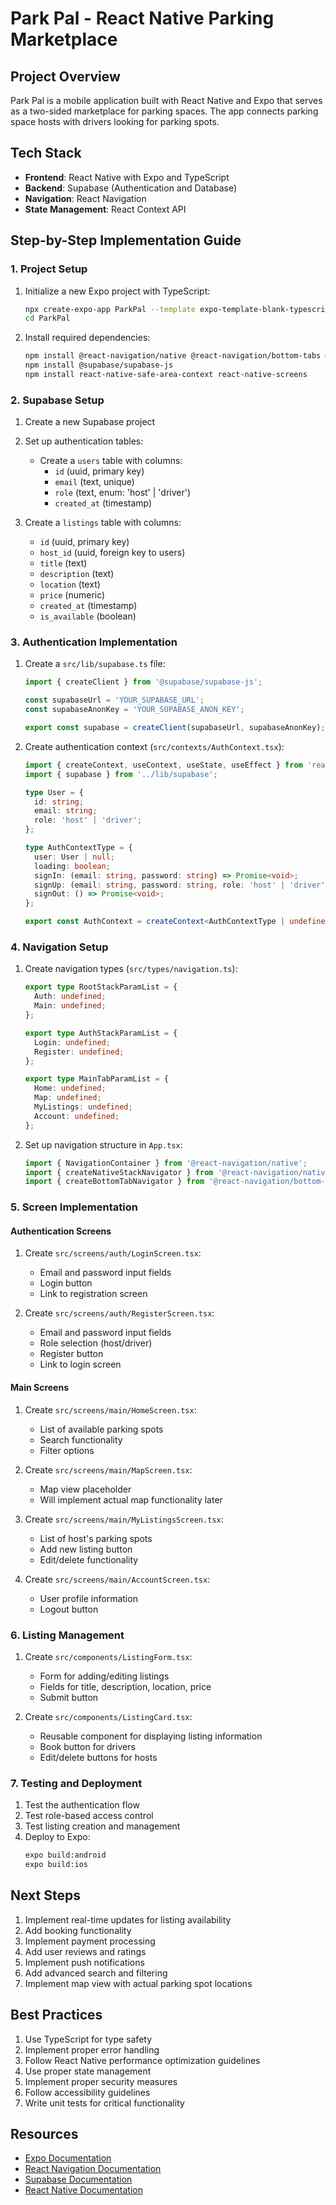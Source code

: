 # Park Pal - React Native Parking Marketplace

## Project Overview
Park Pal is a mobile application built with React Native and Expo that serves as a two-sided marketplace for parking spaces. The app connects parking space hosts with drivers looking for parking spots.

## Tech Stack
- **Frontend**: React Native with Expo and TypeScript
- **Backend**: Supabase (Authentication and Database)
- **Navigation**: React Navigation
- **State Management**: React Context API

## Step-by-Step Implementation Guide

### 1. Project Setup
1. Initialize a new Expo project with TypeScript:
   ```bash
   npx create-expo-app ParkPal --template expo-template-blank-typescript
   cd ParkPal
   ```

2. Install required dependencies:
   ```bash
   npm install @react-navigation/native @react-navigation/bottom-tabs @react-navigation/native-stack
   npm install @supabase/supabase-js
   npm install react-native-safe-area-context react-native-screens
   ```

### 2. Supabase Setup
1. Create a new Supabase project
2. Set up authentication tables:
   - Create a `users` table with columns:
     - `id` (uuid, primary key)
     - `email` (text, unique)
     - `role` (text, enum: 'host' | 'driver')
     - `created_at` (timestamp)

3. Create a `listings` table with columns:
   - `id` (uuid, primary key)
   - `host_id` (uuid, foreign key to users)
   - `title` (text)
   - `description` (text)
   - `location` (text)
   - `price` (numeric)
   - `created_at` (timestamp)
   - `is_available` (boolean)

### 3. Authentication Implementation
1. Create a `src/lib/supabase.ts` file:
   ```typescript
   import { createClient } from '@supabase/supabase-js';
   
   const supabaseUrl = 'YOUR_SUPABASE_URL';
   const supabaseAnonKey = 'YOUR_SUPABASE_ANON_KEY';
   
   export const supabase = createClient(supabaseUrl, supabaseAnonKey);
   ```

2. Create authentication context (`src/contexts/AuthContext.tsx`):
   ```typescript
   import { createContext, useContext, useState, useEffect } from 'react';
   import { supabase } from '../lib/supabase';
   
   type User = {
     id: string;
     email: string;
     role: 'host' | 'driver';
   };
   
   type AuthContextType = {
     user: User | null;
     loading: boolean;
     signIn: (email: string, password: string) => Promise<void>;
     signUp: (email: string, password: string, role: 'host' | 'driver') => Promise<void>;
     signOut: () => Promise<void>;
   };
   
   export const AuthContext = createContext<AuthContextType | undefined>(undefined);
   ```

### 4. Navigation Setup
1. Create navigation types (`src/types/navigation.ts`):
   ```typescript
   export type RootStackParamList = {
     Auth: undefined;
     Main: undefined;
   };
   
   export type AuthStackParamList = {
     Login: undefined;
     Register: undefined;
   };
   
   export type MainTabParamList = {
     Home: undefined;
     Map: undefined;
     MyListings: undefined;
     Account: undefined;
   };
   ```

2. Set up navigation structure in `App.tsx`:
   ```typescript
   import { NavigationContainer } from '@react-navigation/native';
   import { createNativeStackNavigator } from '@react-navigation/native-stack';
   import { createBottomTabNavigator } from '@react-navigation/bottom-tabs';
   ```

### 5. Screen Implementation

#### Authentication Screens
1. Create `src/screens/auth/LoginScreen.tsx`:
   - Email and password input fields
   - Login button
   - Link to registration screen

2. Create `src/screens/auth/RegisterScreen.tsx`:
   - Email and password input fields
   - Role selection (host/driver)
   - Register button
   - Link to login screen

#### Main Screens
1. Create `src/screens/main/HomeScreen.tsx`:
   - List of available parking spots
   - Search functionality
   - Filter options

2. Create `src/screens/main/MapScreen.tsx`:
   - Map view placeholder
   - Will implement actual map functionality later

3. Create `src/screens/main/MyListingsScreen.tsx`:
   - List of host's parking spots
   - Add new listing button
   - Edit/delete functionality

4. Create `src/screens/main/AccountScreen.tsx`:
   - User profile information
   - Logout button

### 6. Listing Management
1. Create `src/components/ListingForm.tsx`:
   - Form for adding/editing listings
   - Fields for title, description, location, price
   - Submit button

2. Create `src/components/ListingCard.tsx`:
   - Reusable component for displaying listing information
   - Book button for drivers
   - Edit/delete buttons for hosts

### 7. Testing and Deployment
1. Test the authentication flow
2. Test role-based access control
3. Test listing creation and management
4. Deploy to Expo:
   ```bash
   expo build:android
   expo build:ios
   ```

## Next Steps
1. Implement real-time updates for listing availability
2. Add booking functionality
3. Implement payment processing
4. Add user reviews and ratings
5. Implement push notifications
6. Add advanced search and filtering
7. Implement map view with actual parking spot locations

## Best Practices
1. Use TypeScript for type safety
2. Implement proper error handling
3. Follow React Native performance optimization guidelines
4. Use proper state management
5. Implement proper security measures
6. Follow accessibility guidelines
7. Write unit tests for critical functionality

## Resources
- [Expo Documentation](https://docs.expo.dev/)
- [React Navigation Documentation](https://reactnavigation.org/)
- [Supabase Documentation](https://supabase.com/docs)
- [React Native Documentation](https://reactnative.dev/docs/getting-started)
